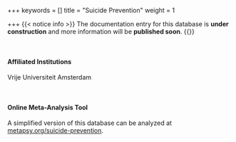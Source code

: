 +++
keywords = []
title = "Suicide Prevention"
weight = 1

+++
{{< notice info >}} The documentation entry for this database is **under construction** and more information will be **published soon**. {{</notice>}}

<br>

#### Affiliated Institutions

Vrije Universiteit Amsterdam

<br>

#### Online Meta-Analysis Tool

A simplified version of this database can be analyzed at <a href="https://www.metapsy.org/suicide-prevention" target="_blank">metapsy.org/suicide-prevention</a>.

<br>